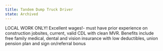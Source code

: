 ```yaml
---
title: Tandem Dump Truck Driver
state: Archived
---
```

LOCAL WORK ONLY!  Excellent wages!- must have prior experience on construction jobsites, current, valid CDL with clean MVR. Benefits include free family medical, dental and vision insurance with low deductibles, union pension plan and sign on/referral bonus 